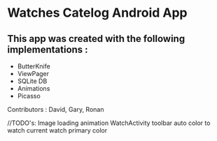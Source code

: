 # Watches Catelog Android App

## This app was created with the following implementations : 

* ButterKnife
* ViewPager
* SQLite DB
* Animations
* Picasso

Contributors : David, Gary, Ronan

//TODO's: Image loading animation
          WatchActivity toolbar auto color to watch current watch primary color
          
